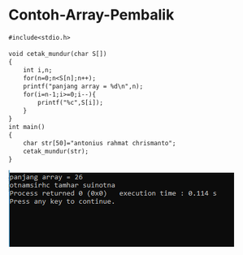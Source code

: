 # Contoh-Array-Pembalik
    #include<stdio.h>

    void cetak_mundur(char S[])
    {
        int i,n;
        for(n=0;n<S[n];n++);
        printf("panjang array = %d\n",n);
        for(i=n-1;i>=0;i--){
            printf("%c",S[i]);
        }
    }
    int main()
    {
        char str[50]="antonius rahmat chrismanto";
        cetak_mundur(str);
    }
   ![img](https://raw.githubusercontent.com/AminPriadi/Contoh-Array-Pembalik/master/11.png)

